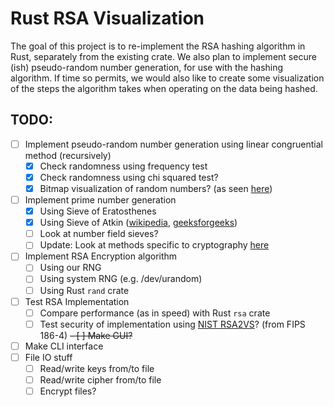 # Rust RSA Visualization

The goal of this project is to re-implement the RSA hashing algorithm in Rust, separately from the existing crate. We also plan to implement secure (ish) pseudo-random number generation, for use with the hashing algorithm. If time so permits, we would also like to create some visualization of the steps the algorithm takes when operating on the data being hashed.

## TODO:
- [ ] Implement pseudo-random number generation using linear congruential method (recursively)
    - [x] Check randomness using frequency test
    - [x] Check randomness using chi squared test?
    - [x] Bitmap visualization of random numbers? (as seen [here](https://www.random.org/analysis/))
- [ ] Implement prime number generation
    - [x] Using Sieve of Eratosthenes
    - [x] Using Sieve of Atkin ([wikipedia](https://en.wikipedia.org/wiki/Sieve_of_Atkin), [geeksforgeeks](https://www.geeksforgeeks.org/sieve-of-atkin/))
    - [ ] Look at number field sieves?
    - [ ] Update: Look at methods specific to cryptography [here](https://en.wikipedia.org/wiki/Generation_of_primes#Large_primes)
- [ ] Implement RSA Encryption algorithm
    - [ ] Using our RNG
    - [ ] Using system RNG (e.g. /dev/urandom)
    - [ ] Using Rust `rand` crate
- [ ] Test RSA Implementation
    - [ ] Compare performance (as in speed) with Rust `rsa` crate
    - [ ] Test security of implementation using [NIST RSA2VS](https://csrc.nist.gov/CSRC/media/Projects/Cryptographic-Algorithm-Validation-Program/documents/dss2/rsa2vs.pdf)? (from FIPS 186-4)
~~- [ ] Make GUI?~~
- [ ] Make CLI interface
- [ ] File IO stuff
    - [ ] Read/write keys from/to file
    - [ ] Read/write cipher from/to file
    - [ ] Encrypt files?

